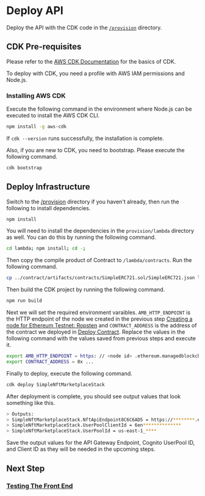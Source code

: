 # Deploy API

Deploy the API with the CDK code in the [`/provision`](/provision/) directory.

## CDK Pre-requisites

Please refer to the [AWS CDK Documentation](https://docs.aws.amazon.com/cdk/api/latest/)
for the basics of CDK.

To deploy with CDK, you need a profile with AWS IAM permissions and Node.js.

### Installing AWS CDK

Execute the following command in the environment where Node.js can be executed
to install the AWS CDK CLI.

```bash
npm install -g aws-cdk
```

If `cdk --version` runs successfully, the installation is complete.

Also, if you are new to CDK, you need to bootstrap. Please execute the following command.

```bash
cdk bootstrap
```

## Deploy Infrastructure

Switch to the [/provision](/provision) directory if you haven't already, then
run the following to install dependencies.

```bash
npm install
```

You will need to install the dependencies in the `provision/lambda` directory
as well. You can do this by running the following command.

```bash
cd lambda; npm install; cd -;
```

Then copy the compile product of Contract to `/lambda/contracts`. Run the following
command.

```bash
cp ../contract/artifacts/contracts/SimpleERC721.sol/SimpleERC721.json lambda/contracts/.
```

Then build the CDK project by running the following command.

```bash
npm run build
```

Next we will set the required environment varaibles. `AMB_HTTP_ENDPOINT` is the
HTTP endpoint of the node we created in the previous step [Creating a node for Ethereum Testnet: Ropsten][1] and `CONTRACT_ADDRESS` is the address of the contract we deployed in
[Deploy Contract][2]. Replace the values in the following command with the values
saved from previous steps and execute it.

```bash
export AMB_HTTP_ENDPOINT = https: // <node id> .ethereum.managedblockchain. <region> .amazonaws.com
export CONTRACT_ADDRESS = 0x ...
```

Finally to deploy, execute the following command.

```bash
cdk deploy SimpleNftMarketplaceStack
```

After deployment is complete, you should see output values that look something like this.

```bash
> Outputs:
> SimpleNftMarketplaceStack.NftApiEndpoint8C6C6AD5 = https://********.execute-api.us-east-1.amazonaws.com/prod/
> SimpleNftMarketplaceStack.UserPoolClientId = 6en**************
> SimpleNftMarketplaceStack.UserPoolId = us-east-1_****
```

Save the output values for the API Gateway Endpoint, Cognito UserPool ID, and Client ID
as they will be needed in the upcoming steps.

## Next Step

### [Testing The Front End][3]

[1]:./DOCS_01_CREATE_AMB.md
[2]:./DOCS_02_DEPLOY_CONTRACT.md
[3]:./DOCS_03_FRONTEND.md
